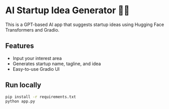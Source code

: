 # AI Startup Idea Generator 🧠🚀

This is a GPT-based AI app that suggests startup ideas using Hugging Face Transformers and Gradio.

## Features
- Input your interest area
- Generates startup name, tagline, and idea
- Easy-to-use Gradio UI

## Run locally
```bash
pip install -r requirements.txt
python app.py
